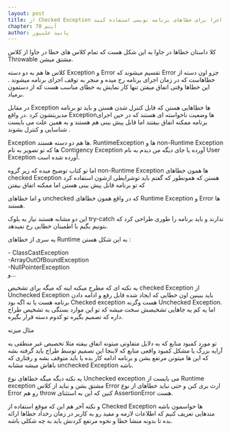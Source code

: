 ```yaml
---
layout: post
title: از Checked Exception ها برای شرایط قابل اصلاح و از خطاهای زمان اجرا برای خطاهای برنامه نویسی استفاده کنید
chapter: آیتم 70
author: پانیذ علیپور
---
```


کلا داستان خطاها در جاوا به این شکل هست که تمام کلاس های خطا در جاوا از کلاس Throwable مشتق میشن.

کلاس ها هم به دو دسته Exception و Error تقسیم میشوند که Error جزو اون دسته از خطاهاست که در زمان اجرای برنامه رخ میده و منجر به توقف اجرای برنامه میشوند . این خطاها وقتی اتفاق میفتن تنها کار نمایش یه خطای مناسب هست که از دستمون برمیاد.

در مقابل Exception ها خطاهایی هستن که قابل کنترل شدن هستن و باید تو برنامه مدیریتشون کرد .در واقع Exceptionها وضعیت ناخواسته ای هستند که در حین اجرای برنامه ممکنه اتفاق بیفتند اما قابل پیش بینی هم هستند و به همین علت می بایست شناسایی و کنترل بشوند .

Exception ها هم دو دسته هستند. RuntimeException ها و non-Runtime Exception ها که تو تصویر به نام Contigency Exception آورده یا جای دیگه من دیدم به نام User Exception آورده شده است.

اما تو کتاب توضیح میده که زیر گروه non-Runtime Exception ها همون خطاهای checked Exception هستن که همونطور که گفتم باید توشرایطی ازشون استفاده کرد که تو برنامه قابل پیش بینی هستن اما ممکنه اتفاق بیفتن

و اما خطاهای unchecked که در واقع همون خطاهای Runtime Exception و Error ها هستند.

این دو مشابه هستند نیاز به بلوک try-catch ندارند و باید برنامه را طوری طراحی کرد که بتونیم بگیم با اطمینان خطایی رخ نمیدهد.

یه سری از خطاهای Runtime به این شکل هستن :

<div dir="ltr" >
- ClassCastException
</div>
<div dir="ltr" >
-ArrayOutOfBoundException
</div>
<div dir="ltr" >
-NullPointerException
</div>
و...

یه نکته ای که مطرح میکنه اینه که میگه برای تشخیص checked Exception از Unchecked Exception باید ببینین اون خطایی که ایجاد شده قابل رفع و ادامه دادن برنامه هست یا نه اگه بود Checked exception هست وگرنه Unchecked Exception.
اما یه کم یه جاهایی تشخیصش سخت میشه که تو این موارد بستگی به تشخیص طراح داره که تصمیم بگیره تو کدوم دسته قرار بگیره.

مثال میزنه

تو مورد کمبود منابع که به دلایل متفاوتی میتونه اتفاق بیفته مثلا تخصیص غیر منطقی یه آرایه بزرگ یا مشکل کمبود واقعی منابع که لاینجا این تصمیم توسط طراح باید گرفته بشه که این ها میتونن مرتفع بشن و برنامه ادامه کار بده یا باید متوقف بشه و رفتاری که باهاش میشه مشابه unchecked Exception باشه.

یه نکته دیگه میگه خطاهای نوع Unchecked exception می بایست از Runtime exception مشتق بشن و نباید از کلاس Error ارث بری کنن و حتی نباید خطاهای از نوع Error رو هم throw کنین که این به استثنای  AssertionError هست.

و نکته آخر هم این که موقع استفاده از Checked Exception ها حواسمون باشه متدهایی تعریف کنیم که اطلاعات لازمه و مفید رو به کاربر در زمان رخداد خطاها ارائه بده تا بدونه منشا خطا و نحوه مرتفع کردنش باید به چه شکلی باشه.


